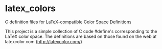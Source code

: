 # latex_colors
C definition files for LaTeX-compatible Color Space Definitions

This project is a simple collection of C code #define's corresponding to the LaTeX color space.  The definitions are based on those found on the web at latexcolor.com (http://latexcolor.com/)
